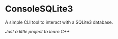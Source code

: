 # ConsoleSQLite3

A simple CLI tool to interact with a SQLite3 database.

_Just a little project to learn C++_
